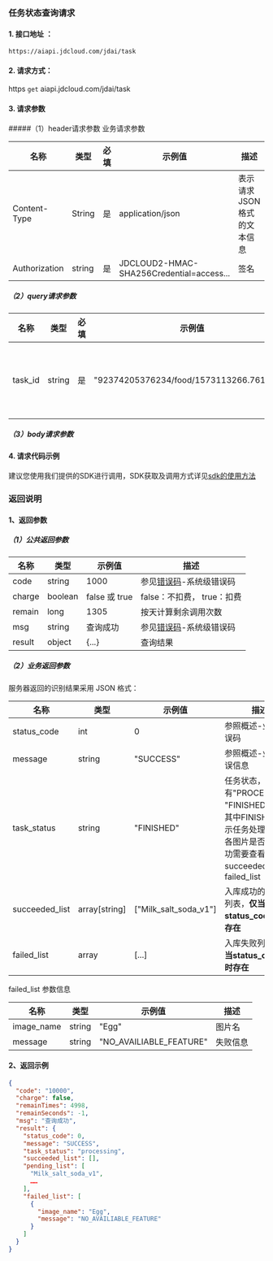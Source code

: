 ### 任务状态查询请求

#### 1. 接口地址 ：

```
https://aiapi.jdcloud.com/jdai/task
```

#### 2. 请求方式：

https `get` aiapi.jdcloud.com/jdai/task

#### 3. 请求参数

#####（1）header请求参数
业务请求参数

名称 | 类型 | 必填 | 示例值 | 描述
------|------|-----|-----|-----
Content-Type | String | 是 | application/json| 表示请求JSON格式的文本信息
Authorization | string | 是 | JDCLOUD2-HMAC-SHA256Credential=access... | 签名

##### （2）query请求参数
名称 | 类型 | 必填 | 示例值 | 描述
------|-----|-----|-----|-----
task_id | string | 是 | "92374205376234/food/1573113266.7619262" | 任务id(图片入库请求返回)

##### （3）body请求参数

#### 4. 请求代码示例
建议您使用我们提供的SDK进行调用，SDK获取及调用方式详见[sdk的使用方法](../Operation-Guide/Use-Sdk.md)

### 返回说明
#### 1、返回参数

##### （1）公共返回参数

名称 | 类型 | 示例值 | 描述
------|------|-----|-----
code | string | 1000 | 参见[错误码](Error-Code.md)-系统级错误码
charge | boolean | false 或 true | false：不扣费， true：扣费
remain | long | 1305 | 按天计算剩余调用次数
msg | string | 查询成功 | 参见[错误码](Error-Code.md)-系统级错误码
result | object | {...} | 查询结果


##### （2）业务返回参数
服务器返回的识别结果采用 JSON 格式：

名称 | 类型 | 示例值 | 描述
------|-----|-----|-----
status_code | int | 0 | 参照概述-业务错误码
message | string | "SUCCESS" | 参照概述-业务错误信息
task_status | string | "FINISHED" | 任务状态，有"PROCESSING", "FINISHED"两种。其中FINISHED仅表示任务处理完成，各图片是否入库成功需要查看succeeded_list和failed_list
succeeded_list | array[string] | ["Milk_salt_soda_v1"] | 入库成功的图片名列表，**仅当status_code为0时存在**
failed_list | array | [...] | 入库失败列表，**仅当status_code为0时存在**


failed_list 参数信息

名称 | 类型 | 示例值 | 描述
------|-----|-----|-----
image_name | string | "Egg" | 图片名
message | string | "NO_AVAILIABLE_FEATURE" | 失败信息

#### 2、返回示例

```JSON
{
  "code": "10000",
  "charge": false,
  "remainTimes": 4998,
  "remainSeconds": -1,
  "msg": "查询成功",
  "result": {
    "status_code": 0,
    "message": "SUCCESS",
    "task_status": "processing",
    "succeeded_list": [],
    "pending_list": [
      "Milk_salt_soda_v1",
      ……
    ],
    "failed_list": [
      {
        "image_name": "Egg",
        "message": "NO_AVAILIABLE_FEATURE"
      }
    ]
  }
}
```